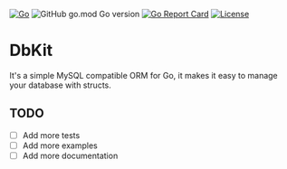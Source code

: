 [![Go](https://github.com/lab210-dev/dbkit/actions/workflows/go.yml/badge.svg)](https://github.com/lab210-dev/dbkit/actions/workflows/go.yml)
![GitHub go.mod Go version](https://img.shields.io/github/go-mod/go-version/lab210-dev/dbkit)
[![Go Report Card](https://goreportcard.com/badge/github.com/lab210-dev/dbkit)](https://goreportcard.com/report/github.com/lab210-dev/dbkit)
[![License](https://img.shields.io/badge/license-MIT-blue.svg)](https://github.com/lab210-dev/dbkit/blob/main/LICENSE)

# DbKit

It's a simple MySQL compatible ORM for Go, it makes it easy to manage your database with structs.

## TODO

- [ ] Add more tests
- [ ] Add more examples
- [ ] Add more documentation